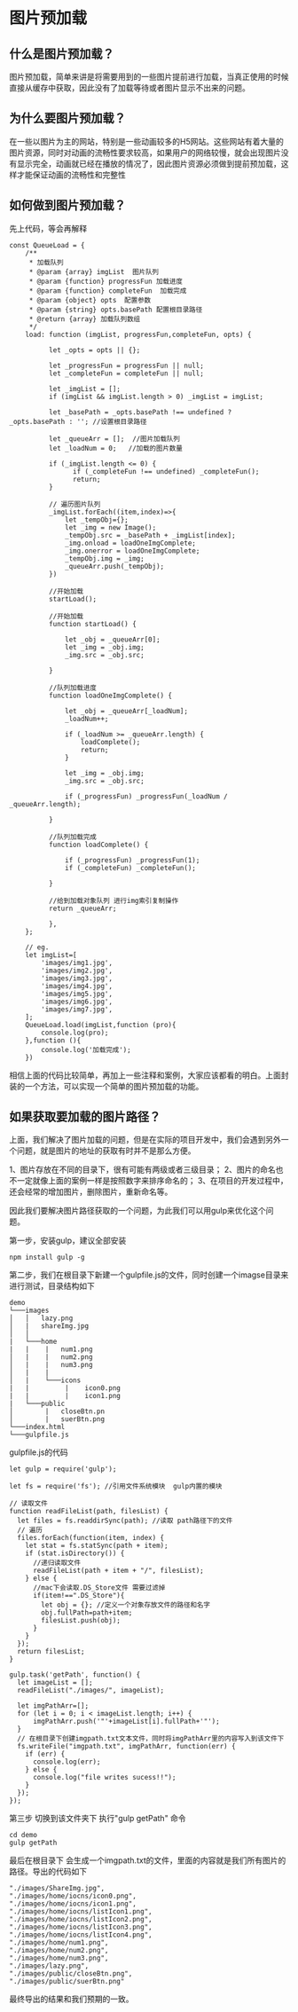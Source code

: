 
# 图片预加载

## 什么是图片预加载？

图片预加载，简单来讲是将需要用到的一些图片提前进行加载，当真正使用的时候直接从缓存中获取，因此没有了加载等待或者图片显示不出来的问题。

## 为什么要图片预加载？

在一些以图片为主的网站，特别是一些动画较多的H5网站。这些网站有着大量的图片资源，同时对动画的流畅性要求较高，如果用户的网络较慢，就会出现图片没有显示完全，动画就已经在播放的情况了，因此图片资源必须做到提前预加载，这样才能保证动画的流畅性和完整性

## 如何做到图片预加载？

先上代码，等会再解释

```
const QueueLoad = {
    /**
     * 加载队列
     * @param {array} imgList  图片队列
     * @param {function} progressFun 加载进度
     * @param {function} completeFun  加载完成
     * @param {object} opts  配置参数
     * @param {string} opts.basePath 配置根目录路径
     * @return {array} 加载队列数组
     */
    load: function (imgList, progressFun,completeFun, opts) {

          let _opts = opts || {};

          let _progressFun = progressFun || null;
          let _completeFun = completeFun || null;

          let _imgList = [];
          if (imgList && imgList.length > 0) _imgList = imgList;

          let _basePath = _opts.basePath !== undefined ? _opts.basePath : ''; //设置根目录路径

          let _queueArr = [];  //图片加载队列
          let _loadNum = 0;   //加载的图片数量

          if (_imgList.length <= 0) {
                if (_completeFun !== undefined) _completeFun();
                return;
          }

          // 遍历图片队列
          _imgList.forEach((item,index)=>{
              let _tempObj={};
              let _img = new Image();
              _tempObj.src = _basePath + _imgList[index];
              _img.onload = loadOneImgComplete;
              _img.onerror = loadOneImgComplete;
              _tempObj.img = _img;
              _queueArr.push(_tempObj);
          })

          //开始加载
          startLoad();

          //开始加载
          function startLoad() {

              let _obj = _queueArr[0];
              let _img = _obj.img;
              _img.src = _obj.src;

          }

          //队列加载进度
          function loadOneImgComplete() {

              let _obj = _queueArr[_loadNum];
              _loadNum++;

              if (_loadNum >= _queueArr.length) {
                  loadComplete();
                  return;
              }

              let _img = _obj.img;
              _img.src = _obj.src;

              if (_progressFun) _progressFun(_loadNum / _queueArr.length);

          }

          //队列加载完成
          function loadComplete() {

              if (_progressFun) _progressFun(1);
              if (_completeFun) _completeFun();

          }

          //给到加载对象队列 进行img索引复制操作
          return _queueArr;

          },
    };

    // eg.
    let imgList=[
        'images/img1.jpg',
        'images/img2.jpg',
        'images/img3.jpg',
        'images/img4.jpg',
        'images/img5.jpg',
        'images/img6.jpg',
        'images/img7.jpg',
    ];
    QueueLoad.load(imgList,function (pro){
        console.log(pro);
    },function (){
        console.log('加载完成');
    })

```
相信上面的代码比较简单，再加上一些注释和案例，大家应该都看的明白。上面封装的一个方法，可以实现一个简单的图片预加载的功能。

## 如果获取要加载的图片路径？

上面，我们解决了图片加载的问题，但是在实际的项目开发中，我们会遇到另外一个问题，就是图片的地址的获取有时并不是那么方便。

1、图片存放在不同的目录下，很有可能有两级或者三级目录；
2、图片的命名也不一定就像上面的案例一样是按照数字来排序命名的；
3、在项目的开发过程中，还会经常的增加图片，删除图片，重新命名等。

因此我们要解决图片路径获取的一个问题，为此我们可以用gulp来优化这个问题。

第一步，安装gulp，建议全部安装
```
npm install gulp -g
```
第二步，我们在根目录下新建一个gulpfile.js的文件，同时创建一个imagse目录来进行测试，目录结构如下
```
demo
└───images
│   │   lazy.png
│   |   shareImg.jpg
│   │
|   └───home
|   |    |   num1.png
│   |    |   num2.png
│   |    |   num3.png
│   |    |
│   |    └───icons
|   |         |    icon0.png
|   |         |    icon1.png
|   └───public
│        |   closeBtn.pn
│        |   suerBtn.png
└───index.html
└───gulpfile.js

```
gulpfile.js的代码
```
let gulp = require('gulp');

let fs = require('fs'); //引用文件系统模块  gulp内置的模块

// 读取文件
function readFileList(path, filesList) {
  let files = fs.readdirSync(path); //读取 path路径下的文件
  // 遍历
  files.forEach(function(item, index) {
    let stat = fs.statSync(path + item);
    if (stat.isDirectory()) {
      //递归读取文件
      readFileList(path + item + "/", filesList);
    } else {
      //mac下会读取.DS_Store文件 需要过滤掉
      if(item!==".DS_Store"){
        let obj = {}; //定义一个对象存放文件的路径和名字
        obj.fullPath=path+item;
        filesList.push(obj);
      }
    }
  });
  return filesList;
}

gulp.task('getPath', function() {
  let imageList = [];
  readFileList("./images/", imageList);

  let imgPathArr=[];
  for (let i = 0; i < imageList.length; i++) {
      imgPathArr.push('"'+imageList[i].fullPath+'"');
  }
  // 在根目录下创建imgpath.txt文本文件，同时将imgPathArr里的内容写入到该文件下
  fs.writeFile("imgpath.txt", imgPathArr, function(err) {
    if (err) {
      console.log(err);
    } else {
      console.log("file writes sucess!!");
    }
  });
});
```
第三步 切换到该文件夹下 执行"gulp getPath" 命令
```
cd demo
gulp getPath
```
最后在根目录下 会生成一个imgpath.txt的文件，里面的内容就是我们所有图片的路径。导出的代码如下
```
"./images/ShareImg.jpg",
"./images/home/iocns/icon0.png",
"./images/home/iocns/icon1.png",
"./images/home/iocns/listIcon1.png",
"./images/home/iocns/listIcon2.png",
"./images/home/iocns/listIcon3.png",
"./images/home/iocns/listIcon4.png",
"./images/home/num1.png",
"./images/home/num2.png",
"./images/home/num3.png",
"./images/lazy.png",
"./images/public/closeBtn.png",
"./images/public/suerBtn.png"
```
最终导出的结果和我们预期的一致。
